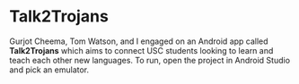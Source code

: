 # Talk2Trojans

Gurjot Cheema, Tom Watson, and I engaged on an Android app called __Talk2Trojans__ which aims to connect USC students looking to learn and teach each other new languages. To run, open the project in Android Studio and pick an emulator.
